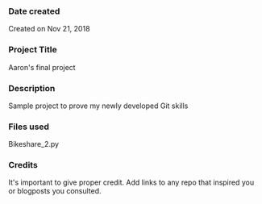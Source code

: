 ### Date created
Created on Nov 21, 2018

### Project Title
Aaron's final project

### Description
Sample project to prove my newly developed Git skills

### Files used
Bikeshare_2.py

### Credits
It's important to give proper credit. Add links to any repo that inspired you or blogposts you consulted.
